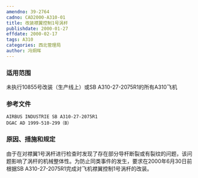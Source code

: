 ```yaml
---
amendno: 39-2764
cadno: CAD2000-A310-01
title: 改装襟翼控制1号涡杆
publishdate: 2000-01-27
effdate: 2000-02-17
tags: A310
categories: 西北管理局
author: 冯炯晖
---
```


### 适用范围 
未执行10855号改装（生产线上）或SB A310-27-2075R1的所有A310飞机

### 参考文件
    AIRBUS INDUSTRIE SB A310-27-2075R1 
    DGAC AD 1999-510-299（B）

### 原因、措施和规定 
由于在对襟翼1号涡杆进行检查时发现了存在部分导杆断裂或有裂纹的问题，该问题影响了涡杆的机械整体性。为防止同类事件的发生，要求在2000年6月30日前根据SB A310-27-2075R1完成对飞机襟翼控制1号涡杆的改装。 
